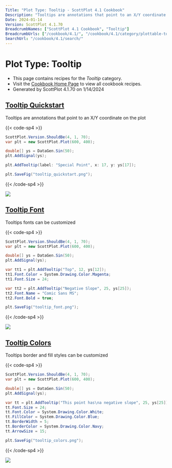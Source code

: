 ```yaml
---
Title: "Plot Type: Tooltip - ScottPlot 4.1 Cookbook"
Description: "Tooltips are annotations that point to an X/Y coordinate on the plot."
Date: 2024-01-14
Version: ScottPlot 4.1.70
BreadcrumbNames: ["ScottPlot 4.1 Cookbook", "Tooltip"]
BreadcrumbUrls: ["/cookbook/4.1/", "/cookbook/4.1/category/plottable-tooltip/"]
SearchUrl: "/cookbook/4.1/search/"
---
```


# Plot Type: Tooltip
* This page contains recipes for the _Tooltip_ category.
* Visit the [Cookbook Home Page](../../) to view all cookbook recipes.
* Generated by ScottPlot 4.1.70 on 1/14/2024
<h2><a id='tooltip-quickstart' href='/cookbook/4.1/recipes/tooltip_quickstart/'>Tooltip Quickstart</a></h2>

Tooltips are annotations that point to an X/Y coordinate on the plot

{{< code-sp4 >}}

```cs
ScottPlot.Version.ShouldBe(4, 1, 70);
var plt = new ScottPlot.Plot(600, 400);

double[] ys = DataGen.Sin(50);
plt.AddSignal(ys);

plt.AddTooltip(label: "Special Point", x: 17, y: ys[17]);

plt.SaveFig("tooltip_quickstart.png");
```

{{< /code-sp4 >}}

<img src='../../images/tooltip_quickstart.png' class='d-block mx-auto my-5' />


<h2><a id='tooltip-font' href='/cookbook/4.1/recipes/tooltip_font/'>Tooltip Font</a></h2>

Tooltips fonts can be customized

{{< code-sp4 >}}

```cs
ScottPlot.Version.ShouldBe(4, 1, 70);
var plt = new ScottPlot.Plot(600, 400);

double[] ys = DataGen.Sin(50);
plt.AddSignal(ys);

var tt1 = plt.AddTooltip("Top", 12, ys[12]);
tt1.Font.Color = System.Drawing.Color.Magenta;
tt1.Font.Size = 24;

var tt2 = plt.AddTooltip("Negative Slope", 25, ys[25]);
tt2.Font.Name = "Comic Sans MS";
tt2.Font.Bold = true;

plt.SaveFig("tooltip_font.png");
```

{{< /code-sp4 >}}

<img src='../../images/tooltip_font.png' class='d-block mx-auto my-5' />


<h2><a id='tooltip-colors' href='/cookbook/4.1/recipes/tooltip_colors/'>Tooltip Colors</a></h2>

Tooltips border and fill styles can be customized

{{< code-sp4 >}}

```cs
ScottPlot.Version.ShouldBe(4, 1, 70);
var plt = new ScottPlot.Plot(600, 400);

double[] ys = DataGen.Sin(50);
plt.AddSignal(ys);

var tt = plt.AddTooltip("This point has\na negative slope", 25, ys[25]);
tt.Font.Size = 24;
tt.Font.Color = System.Drawing.Color.White;
tt.FillColor = System.Drawing.Color.Blue;
tt.BorderWidth = 5;
tt.BorderColor = System.Drawing.Color.Navy;
tt.ArrowSize = 15;

plt.SaveFig("tooltip_colors.png");
```

{{< /code-sp4 >}}

<img src='../../images/tooltip_colors.png' class='d-block mx-auto my-5' />



